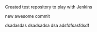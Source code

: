 Created test repository to play with Jenkins


new awesome commit


dsadasdas
dsadsadsa
dsa
adsfdfsasfdsdf
